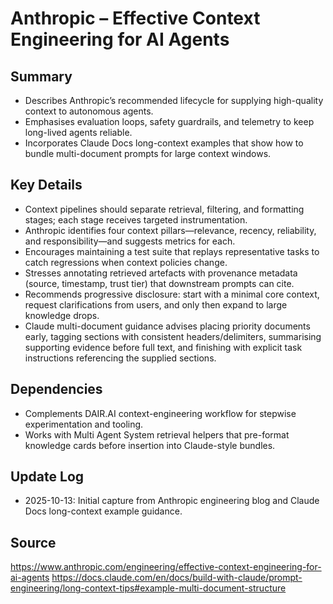 # Anthropic – Effective Context Engineering for AI Agents

## Summary
- Describes Anthropic’s recommended lifecycle for supplying high-quality context to autonomous agents.
- Emphasises evaluation loops, safety guardrails, and telemetry to keep long-lived agents reliable.
- Incorporates Claude Docs long-context examples that show how to bundle multi-document prompts for large context windows.

## Key Details
- Context pipelines should separate retrieval, filtering, and formatting stages; each stage receives targeted instrumentation.
- Anthropic identifies four context pillars—relevance, recency, reliability, and responsibility—and suggests metrics for each.
- Encourages maintaining a test suite that replays representative tasks to catch regressions when context policies change.
- Stresses annotating retrieved artefacts with provenance metadata (source, timestamp, trust tier) that downstream prompts can cite.
- Recommends progressive disclosure: start with a minimal core context, request clarifications from users, and only then expand to large knowledge drops.
- Claude multi-document guidance advises placing priority documents early, tagging sections with consistent headers/delimiters, summarising supporting evidence before full text, and finishing with explicit task instructions referencing the supplied sections.

## Dependencies
- Complements DAIR.AI context-engineering workflow for stepwise experimentation and tooling.
- Works with Multi Agent System retrieval helpers that pre-format knowledge cards before insertion into Claude-style bundles.

## Update Log
- 2025-10-13: Initial capture from Anthropic engineering blog and Claude Docs long-context example guidance.

## Source
https://www.anthropic.com/engineering/effective-context-engineering-for-ai-agents
https://docs.claude.com/en/docs/build-with-claude/prompt-engineering/long-context-tips#example-multi-document-structure